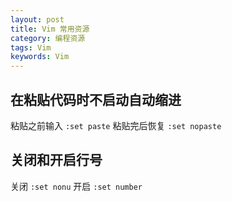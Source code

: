 ```yaml
---
layout: post
title: Vim 常用资源
category: 编程资源
tags: Vim
keywords: Vim
---
```


## 在粘贴代码时不启动自动缩进

粘贴之前输入 `:set paste`
粘贴完后恢复 `:set nopaste`

## 关闭和开启行号

关闭 `:set nonu`
开启 `:set number`

